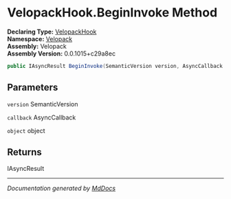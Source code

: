 ﻿<!--  
  <auto-generated>   
    The contents of this file were generated by a tool.  
    Changes to this file may be list if the file is regenerated  
  </auto-generated>   
-->

# VelopackHook.BeginInvoke Method

**Declaring Type:** [VelopackHook](../index.md)  
**Namespace:** [Velopack](../../index.md)  
**Assembly:** Velopack  
**Assembly Version:** 0.0.1015+c29a8ec

```csharp
public IAsyncResult BeginInvoke(SemanticVersion version, AsyncCallback callback, object object);
```

## Parameters

`version`  SemanticVersion

`callback`  AsyncCallback

`object`  object

## Returns

IAsyncResult

___

*Documentation generated by [MdDocs](https://github.com/ap0llo/mddocs)*
